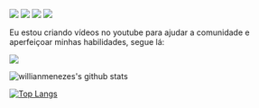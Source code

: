 [![](https://img.shields.io/youtube/channel/subscribers/UC0Vo6yL26XaraIjak87jDww?label=YouTube&style=social)](https://www.youtube.com/channel/UC0Vo6yL26XaraIjak87jDww)
[![](https://img.shields.io/github/followers/willianmenezes?style=social)](https://github.com/willianmenezes)
[![](https://img.shields.io/twitter/url?label=Twitter&logo=Twitter&style=social&url=https%3A%2F%2Ftwitter.com%2Fwmscode)](https://twitter.com/wmscode)
[![](https://img.shields.io/twitter/url?label=Linkedin&logo=Linkedin&style=social&url=https://google.com)](https://www.linkedin.com/in/willian-menezes-9932b1b9/)

Eu estou criando vídeos no youtube para ajudar a comunidade e aperfeiçoar minhas habilidades, segue lá: 

[![](https://img.shields.io/youtube/channel/subscribers/UC0Vo6yL26XaraIjak87jDww?label=YouTube&style=social)](https://www.youtube.com/channel/UC0Vo6yL26XaraIjak87jDww)

![willianmenezes's github stats](https://github-readme-stats.vercel.app/api?username=willianmenezes&theme=dark&show_icons=true)

[![Top Langs](https://github-readme-stats.vercel.app/api/top-langs/?username=willianmenezes&layout=compact&theme=dark)](https://github.com/anuraghazra/github-readme-stats)
